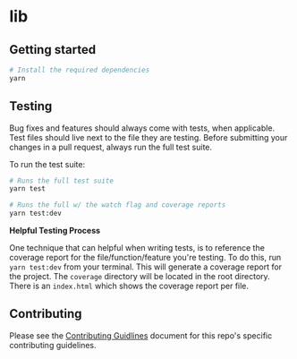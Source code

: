 # lib

## Getting started

```bash
# Install the required dependencies
yarn
```

## Testing

Bug fixes and features should always come with tests, when applicable. Test files should live next to the file they are testing. Before submitting your changes in a pull request, always run the full test suite.

To run the test suite:

```bash
# Runs the full test suite
yarn test

# Runs the full w/ the watch flag and coverage reports
yarn test:dev
```

**Helpful Testing Process**

One technique that can helpful when writing tests, is to reference the coverage report for the file/function/feature you're testing. To do this, run `yarn test:dev` from your terminal. This will generate a coverage report for the project. The `coverage` directory will be located in the root directory. There is an `index.html` which shows the coverage report per file.

## Contributing

Please see the [Contributing Guidlines](CONTRIBUTING.md) document for this repo's specific contributing guidelines.
